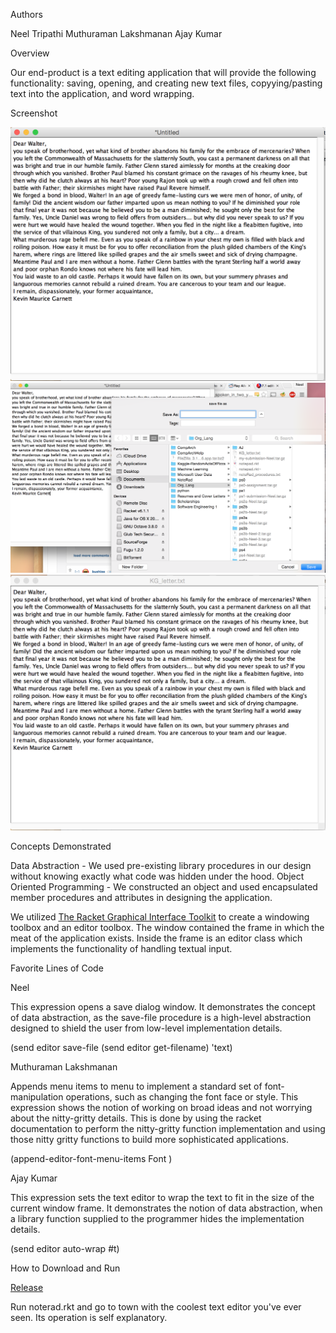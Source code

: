 
Authors

Neel Tripathi
Muthuraman Lakshmanan
Ajay Kumar

Overview

Our end-product is a text editing application that will provide the following functionality: saving, opening, and creating new text files, copyying/pasting text into the application, and word wrapping.

Screenshot

![Alt text](./NoteRad_b4_save.jpg?raw=true "Before Save")
![Alt text](./NoteRad_on_save.jpg?raw=true "On Save")
![Alt text](./NoteRad_after_save.jpg?raw=true "After Save")

Concepts Demonstrated

Data Abstraction - We used pre-existing library procedures in our design without knowing exactly what code was hidden under the hood. 
Object Oriented Programming - We constructed an object and used encapsulated member procedures and attributes in designing the application.


We utilized [The Racket Graphical Interface Toolkit](http://docs.racket-lang.org/gui/) to create a windowing toolbox and an editor toolbox. The window contained the frame in which the meat of the application exists. Inside the frame is an editor class which implements the functionality of handling textual input. 


Favorite Lines of Code

Neel

This expression opens a save dialog window. It demonstrates the concept of data abstraction, as the save-file procedure is a high-level abstraction designed to shield the user from low-level implementation details. 

(send editor save-file
                       (send editor get-filename) 'text)
                       
Muthuraman Lakshmanan

Appends menu items to menu to implement a standard set of font-manipulation operations, such as changing the font face or style. This expression shows the notion of working on broad ideas and not worrying about the nitty-gritty details. This is done by using the racket documentation to perform the nitty-gritty function implementation and using those nitty gritty functions to build more sophisticated applications.  
 
(append-editor-font-menu-items Font )

Ajay Kumar

This expression sets the text editor to wrap the text to fit in the size of the current window frame. It demonstrates the notion of data abstraction, when a library function supplied to the programmer hides the implementation details. 

(send editor auto-wrap #t)

How to Download and Run

[Release]()

Run noterad.rkt and go to town with the coolest text editor you've ever seen. Its operation is self explanatory. 
